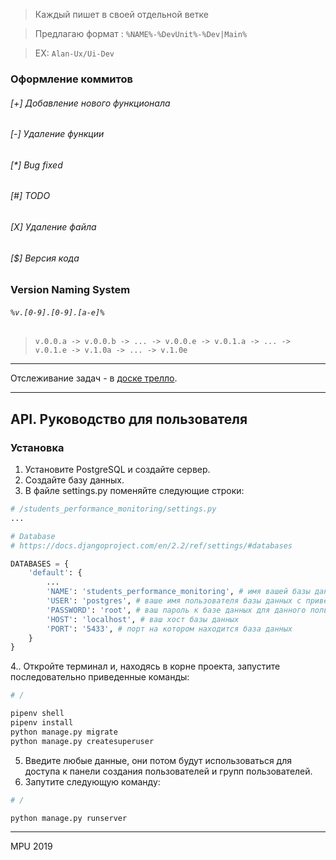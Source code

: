 > Каждый пишет в своей отдельной ветке

> Предлагаю формат : `%NAME%-%DevUnit%-%Dev|Main%`

> EX: `Alan-Ux/Ui-Dev`

### Оформление коммитов
###### [+] Добавление нового функционала
###### [-] Удаление функции
###### [*] Bug fixed
###### [#] TODO
###### [X] Удаление файла
###### [$] Версия кода
### Version Naming System
###### `%v.[0-9].[0-9].[a-e]%`
> `v.0.0.a -> v.0.0.b -> ... -> v.0.0.e -> v.0.1.a -> ... -> v.0.1.e -> v.1.0a -> ... -> v.1.0e`


------------


Отслеживание задач - в [доске трелло](https://trello.com/b/UXrKkLRL/%D0%BC%D0%BE%D0%BD%D0%B8%D1%82%D0%BE%D1%80%D0%B8%D0%BD%D0%B3-%D1%83%D1%81%D0%BF%D0%B5%D0%B2%D0%B0%D0%B5%D0%BC%D0%BE%D1%81%D1%82%D0%B8 "trello board").
 

------------


## API. Руководство для пользователя
### Установка
1. Установите PostgreSQL и создайте сервер.
2. Создайте базу данных.
3. В файле settings.py поменяйте следующие строки:
```python
# /students_performance_monitoring/settings.py
...

# Database
# https://docs.djangoproject.com/en/2.2/ref/settings/#databases

DATABASES = {
    'default': {
        ...
        'NAME': 'students_performance_monitoring', # имя вашей базы данных
        'USER': 'postgres', # ваше имя пользователя базы данных с привелегиями на внесение изменений
        'PASSWORD': 'root', # ваш пароль к базе данных для данного пользователя
        'HOST': 'localhost', # ваш хост базы данных
        'PORT': '5433', # порт на котором находится база данных
    }
}
```
4.. Откройте терминал и, находясь в корне проекта, запустите последовательно приведенные команды:
```python
# /

pipenv shell
pipenv install
python manage.py migrate
python manage.py createsuperuser
```
5. Введите любые данные, они потом будут использоваться для доступа к панели создания пользователей и групп пользователей.
6. Запутите следующую команду:
```python
# /

python manage.py runserver
```


___
MPU 2019 
